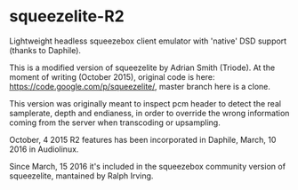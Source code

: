 # squeezelite-R2

Lightweight headless squeezebox client emulator with 'native' DSD support (thanks to Daphile).

This is a modified version of squeezelite by Adrian Smith (Triode). 
At the moment of writing (October 2015), original code is here: https://code.google.com/p/squeezelite/, master branch here is a clone.

This version was originally meant to inspect pcm header to detect the real samplerate, depth and endianess, in order to override the wrong information coming from the server when transcoding or upsampling.

October, 4 2015 R2 features has been incorporated in Daphile, March,  10 2016 in Audiolinux.

Since March, 15 2016 it's included in the squeezebox community version of squeezelite, mantained by Ralph Irving.
